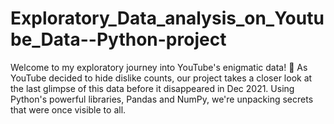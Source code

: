 # Exploratory_Data_analysis_on_Youtube_Data--Python-project
Welcome to my exploratory journey into YouTube's enigmatic data! 🌟 As YouTube decided to hide dislike counts, our project takes a closer look at the last glimpse of this data before it disappeared in Dec 2021. Using Python's powerful libraries, Pandas and NumPy, we're unpacking secrets that were once visible to all.
